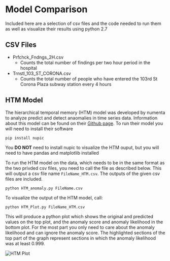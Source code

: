 # Model Comparison

Included here are a selection of csv files and the code needed to run them as
well as visualize their results using python 2.7

## CSV Files
- Prfchck_Fndngs_2H.csv
  - Counts the total number of findings per two hour period in the hospital
- Trnstl_103_ST_CORONA.csv
  - Counts the total number of people who have entered the 103rd St Corona Plaza
  subway station every 4 hours


## HTM Model
The hierarchical temporal memory (HTM) model was developed by numenta to analyze
predict and detect anaomalies in time series data.  Information about this model
can be found on their [Github page](https://github.com/numenta/nupic).  To run
their model you will need to install their software

    pip install nupic

You **DO NOT** need to install nupic to visualize the HTM ouput, but you will
need to have pandas and matplotlib installed

To run the HTM model on the data, which needs to be in the same format as the two
privded csv files, you need to call the file as described below.  This will
output a csv file name `FileName_HTM.csv`.  The outputs of the given csv files
are included.

    python HTM_anomaly.py FileName.csv

To visualize the output of the HTM model, call:

    python HTM_Plot.py FileName_HTM.csv

This will produce a python plot which shows the original and predicted values on
the top plot, and the anomaly score and anomaly likelihood in the bottom plot.
For the most part you only need to care about the anomaly likelihood and can
ignore the anomaly score.  The highlighted sections of the top part of the graph
represent sections in which the anomaly likelihood was at least 0.999.

![HTM Plot](https://github.com/mseinstein/HTM/blob/master/ModelComparison/HTMplotExample.png)
